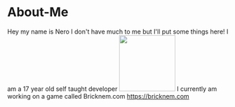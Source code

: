 # About-Me
Hey my name is Nero
I don't have much to me but I'll put some things here!
I am a 17 year old self taught developer 
<img src="https://bricknem.com/img/Bricknem_Logo.png" width="128"/>
I currently am working on a game called Bricknem.com https://bricknem.com
